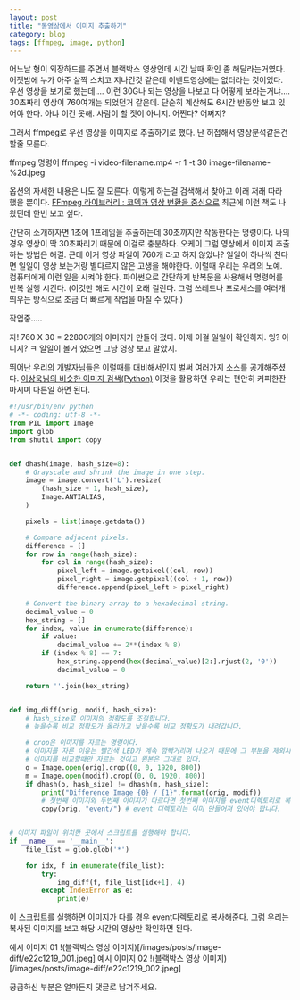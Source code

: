 ```yaml
---
layout: post
title: "동영상에서 이미지 추출하기"
category: blog
tags: [ffmpeg, image, python]
---
```

어느날 형이 외장하드를 주면서 블랙박스 영상인데 시간 날때 확인 좀 해달라는거였다.
어젯밤에 누가 아주 살짝 스치고 지나간것 같은데 이벤트영상에는 없더라는 것이었다.
우선 영상을 보기로 했는데.... 이런 30G나 되는 영상을 나보고 다 어떻게 보라는거냐....
30초짜리 영상이 760여개는 되었던거 같은데.
단순히 계산해도 6시간 반동안 보고 있어야 한다.
아냐 이건 못해. 사람이 할 짓이 아니지.
어쩐다? 어쩌지?

그래서 ffmpeg로 우선 영상을 이미지로 추출하기로 했다.
난 허접해서 영상분석같은건 할줄 모른다.

ffmpeg 명령어
    ffmpeg -i video-filename.mp4 -r 1 -t 30 image-filename-%2d.jpeg

옵션의 자세한 내용은 나도 잘 모른다.
이렇게 하는걸 검색해서 찾아고 이래 저래 따라 했을 뿐이다.
[FFmpeg 라이브러리 : 코덱과 영상 변환을 중심으로](http://www.hanbit.co.kr/ebook/look.html?isbn=9788968487729) 최근에 이런 책도 나왔던데 한번 보고 싶다.

간단히 소개하자면 1초에 1프레임을 추출하는데 30초까지만 작동한다는 명령이다.
나의 경우 영상이 딱 30초짜리기 때문에 이걸로 충분하다.
오케이 그럼 영상에서 이미지 추출하는 방법은 해결. 근데 이거 영상 파일이 760개 라고 하지 않았나?
일일이 하나씩 친다면 일일이 영상 보는거랑 별다르지 않은 고생을 해야한다.
이럴때 우리는 우리의 노예. 컴퓨터에게 이런 일을 시켜야 한다.
파이썬으로 간단하게 반복문을 사용해서 명령어를 반복 실행 시킨다.
(이것만 해도 시간이 오래 걸린다. 그럼 쓰레드나 프로세스를 여러개 띄우는 방식으로 조금 더 빠르게 작업을 마칠 수 있다.)

작업중.....

자! 760 X 30 = 22800개의 이미지가 만들어 졌다.
이제 이걸 일일이 확인하자.
잉? 아니지? ㅋ
일일이 볼거 였으면 그냥 영상 보고 말았지.

뛰어난 우리의 개발자님들은 이럴때를 대비해서인지 벌써 여러가지 소스를 공개해주셨다.
[이상욱님의 비슷한 이미지 검색(Python)](http://yisangwook.tumblr.com/post/83365685690/detecting-duplicate-images-using-python)
이것을 활용하면 우리는 편안히 커피한잔 마시며 다른일 하면 된다.

```python
#!/usr/bin/env python
# -*- coding: utf-8 -*-
from PIL import Image
import glob
from shutil import copy


def dhash(image, hash_size=8):
    # Grayscale and shrink the image in one step.
    image = image.convert('L').resize(
        (hash_size + 1, hash_size),
        Image.ANTIALIAS,
    )

    pixels = list(image.getdata())

    # Compare adjacent pixels.
    difference = []
    for row in range(hash_size):
        for col in range(hash_size):
            pixel_left = image.getpixel((col, row))
            pixel_right = image.getpixel((col + 1, row))
            difference.append(pixel_left > pixel_right)

    # Convert the binary array to a hexadecimal string.
    decimal_value = 0
    hex_string = []
    for index, value in enumerate(difference):
        if value:
            decimal_value += 2**(index % 8)
        if (index % 8) == 7:
            hex_string.append(hex(decimal_value)[2:].rjust(2, '0'))
            decimal_value = 0

    return ''.join(hex_string)


def img_diff(orig, modif, hash_size):
    # hash_size로 이미지의 정확도를 조절합니다.
    # 높을수록 비교 정확도가 올라가고 낮을수록 비교 정확도가 내려갑니다.

    # crop은 이미지를 자르는 명령이다.
    # 이미지를 자른 이유는 빨간색 LED가 계속 깜빡거리며 나오기 때문에 그 부분을 제외시키려고 잘랐다.
    # 이미지를 비교할때만 자르는 것이고 원본은 그대로 있다.
    o = Image.open(orig).crop((0, 0, 1920, 800))
    m = Image.open(modif).crop((0, 0, 1920, 800))
    if dhash(o, hash_size) != dhash(m, hash_size):
        print("Difference Image {0} / {1}".format(orig, modif))
        # 첫번째 이미지와 두번째 이미지가 다르다면 첫번째 이미지를 event디렉토리로 복사합니다.
        copy(orig, "event/") # event 디렉토리는 이미 만들어져 있어야 합니다.


# 이미지 파일이 위치한 곳에서 스크립트를 실행해야 합니다.
if __name__ == '__main__':
    file_list = glob.glob('*')

    for idx, f in enumerate(file_list):
        try:
            img_diff(f, file_list[idx+1], 4)
        except IndexError as e:
            print(e)
```

이 스크립트를 실행하면 이미지가 다를 경우 event디렉토리로 복사해준다.
그럼 우리는 복사된 이미지를 보고 해당 시간의 영상만 확인하면 된다.

예시 이미지 01
!(블랙박스 영상 이미지)[/images/posts/image-diff/e22c1219_001.jpeg]
예시 이미지 02
!(블랙박스 영상 이미지)[/images/posts/image-diff/e22c1219_002.jpeg]

궁금하신 부분은 얼마든지 댓글로 남겨주세요.